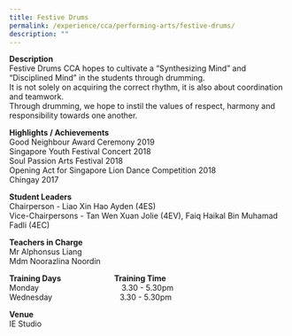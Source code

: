 ```yaml
---
title: Festive Drums
permalink: /experience/cca/performing-arts/festive-drums/
description: ""
---
```

**Description** <br>
Festive Drums CCA hopes to cultivate a “Synthesizing Mind” and “Disciplined Mind” in the students through drumming.  
It is not solely on acquiring the correct rhythm, it is also about coordination and teamwork.  
Through drumming, we hope to instil the values of respect, harmony and responsibility towards one another.  

**Highlights / Achievements** <br>
Good Neighbour Award Ceremony 2019 <br>
Singapore Youth Festival Concert 2018 <br>
Soul Passion Arts Festival 2018 <br>
Opening Act for Singapore Lion Dance Competition 2018 <br>
Chingay 2017

**Student Leaders**  
Chairperson - Liao Xin Hao Ayden (4ES)  
Vice-Chairpersons - Tan Wen Xuan Jolie (4EV), Faiq Haikal Bin Muhamad Fadli (4EC)

**Teachers in Charge** <Br> 
Mr Alphonsus Liang <br>
Mdm Noorazlina Noordin

**Training Days                             Training Time** <br>
Monday                                      3.30 - 5.30pm <br> 
Wednesday                               3.30 - 5.30pm  
  
**Venue** <br> 
IE Studio